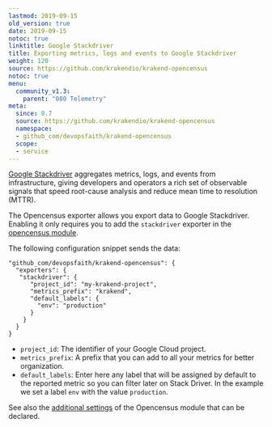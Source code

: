 ```yaml
---
lastmod: 2019-09-15
old_version: true
date: 2019-09-15
notoc: true
linktitle: Google Stackdriver
title: Exporting metrics, logs and events to Google Stackdriver
weight: 120
source: https://github.com/krakendio/krakend-opencensus
notoc: true
menu:
  community_v1.3:
    parent: "080 Telemetry"
meta:
  since: 0.7
  source: https://github.com/krakendio/krakend-opencensus
  namespace:
  - github_com/devopsfaith/krakend-opencensus
  scope:
  - service
---
```


[Google Stackdriver](https://cloud.google.com/stackdriver/) aggregates metrics, logs, and events from infrastructure, giving developers and operators a rich set of observable signals that speed root-cause analysis and reduce mean time to resolution (MTTR).

The Opencensus exporter allows you export data to Google Stackdriver. Enabling it only requires you to add the `stackdriver` exporter in the [opencensus module](/docs/v1.3/telemetry/opencensus/).

The following configuration snippet sends the data:

    "github_com/devopsfaith/krakend-opencensus": {
      "exporters": {
       "stackdriver": {
          "project_id": "my-krakend-project",
          "metrics_prefix": "krakend",
          "default_labels": {
            "env": "production"
          }
        }
      }
    }

*   `project_id`: The identifier of your Google Cloud project.
*   `metrics_prefix`: A prefix that you can add to all your metrics for better organization.
*   `default_labels`: Enter here any label that will be assigned by default to the reported metric so you can filter later on Stack Driver. In the example we set a label `env` with the value `production`.

See also the [additional settings](/docs/v1.3/telemetry/opencensus/) of the Opencensus module that can be declared.
